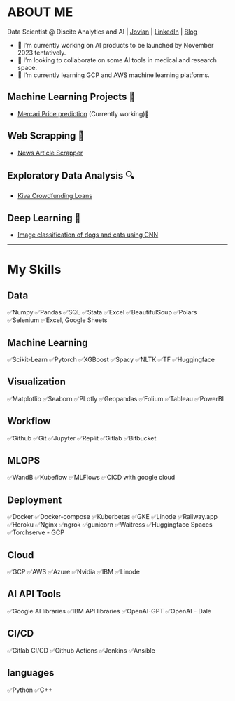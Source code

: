 # ABOUT ME
Data Scientist @ Discite Analytics and AI | [Jovian](https://jovian.ai/manishb27) | [LinkedIn](https://www.linkedin.com/in/manishb27/) | [Blog](https://medium.com/@manishb27)

- 🔭 I’m currently working on AI products to be launched by November 2023 tentatively.
- 👯 I’m looking to collaborate on some AI tools in medical and research space.
- 🌱 I’m currently learning GCP and AWS machine learning platforms.

## Machine Learning Projects 🔬
- [Mercari Price prediction](https://jovian.ai/manishb27/mercari-price-prediction-ml-project) (Currently working)👀

## Web Scrapping 🎰
- [News Article Scrapper](https://jovian.ai/manishb27/web-scraping)

## Exploratory Data Analysis 🔍
- [Kiva Crowdfunding Loans](https://jovian.ai/manishb27/kiva-loans-eda)

## Deep Learning 🔭
- [Image classification of dogs and cats using CNN](https://jovian.ai/manishb27/image-classification-dl-project-using-restnets-regularization)

____________________________

# **My Skills**
## Data
✅Numpy    ✅Pandas   ✅SQL    ✅Stata    ✅Excel    ✅BeautifulSoup   ✅Polars   ✅Selenium  ✅Excel, Google Sheets

## Machine Learning
✅Scikit-Learn    ✅Pytorch    ✅XGBoost ✅Spacy  ✅NLTK  ✅TF ✅Huggingface

## Visualization
✅Matplotlib   ✅Seaborn    ✅PLotly    ✅Geopandas    ✅Folium    ✅Tableau  ✅PowerBI

## Workflow
✅Github    ✅Git    ✅Jupyter    ✅Replit  ✅Gitlab  ✅Bitbucket

## MLOPS
✅WandB  ✅Kubeflow  ✅MLFlows   ✅CICD with google cloud

## Deployment
✅Docker  ✅Docker-compose    ✅Kuberbetes  ✅GKE  ✅Linode  ✅Railway.app  ✅Heroku  ✅Nginx  ✅ngrok   ✅gunicorn   ✅Waitress   ✅Huggingface Spaces   ✅Torchserve - GCP

## Cloud
✅GCP  ✅AWS  ✅Azure  ✅Nvidia  ✅IBM  ✅Linode 

## AI API Tools
✅Google AI libraries  ✅IBM API libraries   ✅OpenAI-GPT  ✅OpenAI - Dale

## CI/CD
✅Gitlab CI/CD    ✅Github Actions    ✅Jenkins    ✅Ansible    

## languages 
✅Python   ✅C++

<!--
**manishb27/manishb27** is a ✨ _special_ ✨ repository because its `README.md` (this file) appears on your GitHub profile.

Here are some ideas to get you started:


- 💬 Ask me about ...
- 📫 How to reach me: ...
- 😄 Pronouns: ...
- ⚡ Fun fact: ...
-->
